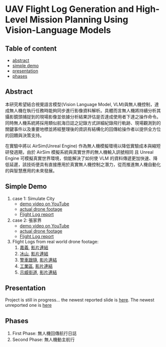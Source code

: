 # UAV Flight Log Generation and High-Level Mission Planning Using Vision-Language Models

## Table of content

- [abstract](#abstract)
- [simple demo](#simple-demo)
- [presentation](#presentation)
- [phases](#phases)

## Abstract

本研究希望結合視覺語言模型(Vision Language Model, VLM)與無人機控制，達成無人機在執行任務時能夠同步進行影像資料解析。具體而言無人機將持續分析其攝影鏡頭捕捉到的現場影像並依據分析結果評估是否達成使用者下達之操作命令。同時無人機系統將採用類似航海日誌之記錄方式詳細紀錄飛行軌跡、現場觀測到的關鍵事件以及重要地標並將經整理後的資訊有結構化的回傳給操作者以提供全方位的回饋與決策支持。

在實驗中將以 AirSim(Unreal Engine) 作為無人機模擬環境以降低實驗成本與縮短研發週期，由於 AirSim 模擬系統與真實世界的無人機輸入訊號相同 且 Unreal Engine 可模擬真實世界環境，倘能解決了如何使 VLM 的資料傳遞更加快速、降低延遲，該技術便具有直接應用於真實無人機控制之潛力，從而推進無人機自動化的與智慧應用的未來發展。

## Simple Demo

1. case 1: Simulate City
    - [demo video on YouTube](https://youtu.be/Dh1qoBHkMp8)
    - [actual drone footage](https://youtu.be/RewiEn2s4N4)
    - [Flight Log report](https://github.com/bscny/undergraduate_project/blob/main/assets/flight_logs/SimCity2/Flight_log.md)
2. case 2: 張家界
    - [demo video on YouTube](https://youtu.be/hiHjvGYlLNw)
    - [actual drone footage](https://youtu.be/7FV5pVGj-oc)
    - [Flight Log report](https://github.com/bscny/undergraduate_project/blob/main/assets/flight_logs/ZhangJiajie/Flight_log.md)
3. Flight Logs from real world drone footage:
    1. [嘉義](https://github.com/bscny/undergraduate_project/blob/main/assets/flight_logs/City/Flight_log.md), [影片連結](https://youtu.be/UZp3Tht_wmE)
    2. [冰山](https://github.com/bscny/undergraduate_project/blob/main/assets/flight_logs/Ice_Mountains/Flight_log.md), [影片連結](https://www.pexels.com/video/aerial-footage-of-trees-on-mountains-8761176)
    3. [警車跟隨](https://github.com/bscny/undergraduate_project/blob/main/assets/flight_logs/Police_Car_operation/Flight_log.md), [影片連結](https://www.pexels.com/video/drone-footage-of-a-police-car-driving-on-long-highway-5490959/)
    4. [工業區](https://github.com/bscny/undergraduate_project/blob/main/assets/flight_logs/Industrial_Zone/Flight_log.md), [影片連結](https://www.pexels.com/video/flight-over-industrial-zone-with-drone-19395434/)
    5. [示威街道](https://github.com/bscny/undergraduate_project/blob/main/assets/flight_logs/Protest/Flight_log.md), [影片連結](https://www.pexels.com/video/drone-footage-of-city-and-streets-in-daylight-6254278/)

## Presentation

Project is still in progress... the newest reported slide is [here](https://www.canva.com/design/DAGztpVkxZI/gzrc3zIlRoArxwzMpO0iCw/edit). The newest unreported one is [here](https://www.canva.com/design/DAG1INEF2rw/is1T_kj2NwZLC1EUYIRpKA/edit)

## Phases

1. First Phase: 無人機回傳航行日誌
2. Second Phase: 無人機動主航行